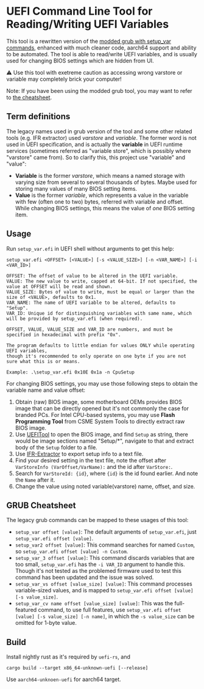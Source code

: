 # UEFI Command Line Tool for Reading/Writing UEFI Variables
This tool is a rewritten version of the [modded grub with setup_var commands](https://github.com/datasone/grub-mod-setup_var), enhanced with much cleaner code, aarch64 support and ability to be automated. The tool is able to read/write UEFI variables, and is usually used for changing BIOS settings which are hidden from UI.

⚠ Use this tool with exetreme caution as accessing wrong varstore or variable may completely brick your computer!

Note: If you have been using the modded grub tool, you may want to refer to [the cheatsheet](#grub-cheatsheet).

## Term definitions
The legacy names used in grub version of the tool and some other related tools (e.g. IFR extractor) used *varstore* and *variable*. The former word is not used in UEFI specification, and is actually the **variable** in UEFI runtime services (sometimes referred as "variable store", which is possibly where "varstore" came from). So to clarify this, this project use "variable" and "value":
- **Variable** is the former *varstore*, which means a named storage with varying size from several to several thousands of bytes. Maybe used for storing many values of many BIOS setting items.
- **Value** is the former *variable*, which represents a value in the variable with few (often one to two) bytes, referred with variable and offset. While changing BIOS settings, this means the value of *one* BIOS setting item.

## Usage
Run `setup_var.efi` in UEFI shell without arguments to get this help:
```
setup_var.efi <OFFSET> [<VALUE>] [-s <VALUE_SIZE>] [-n <VAR_NAME>] [-i <VAR_ID>]

OFFSET: The offset of value to be altered in the UEFI variable.
VALUE: The new value to write, capped at 64-bit. If not specified, the value at OFFSET will be read and shown.
VALUE_SIZE: Bytes of value to write, must be equal or larger than the size of <VALUE>, defaults to 0x1.
VAR_NAME: The name of UEFI variable to be altered, defaults to "Setup".
VAR_ID: Unique id for distinguishing variables with same name, which will be provided by setup_var.efi (when required).

OFFSET, VALUE, VALUE_SIZE and VAR_ID are numbers, and must be specified in hexadecimal with prefix "0x".

The program defaults to little endian for values ONLY while operating UEFI variables,
though it's recommended to only operate on one byte if you are not sure what this is or means.

Example: .\setup_var.efi 0x10E 0x1a -n CpuSetup
```

For changing BIOS settings, you may use those following steps to obtain the variable name and value offset:
1. Obtain (raw) BIOS image, some motherboard OEMs provides BIOS image that can be directly opened but it's not commonly the case for branded PCs. For Intel CPU-based systems, you may use **Flash Programming Tool** from CSME System Tools to directly extract raw BIOS image.
2. Use [UEFITool](https://github.com/LongSoft/UEFITool) to open the BIOS image, and find `Setup` as string, there would be image sections named "Setup/*", navigate to that and extract body of the `Setup` folder to a file.
3. Use [IFR-Extractor](https://github.com/LongSoft/IFRExtractor-RS) to export setup info to a text file.
4. Find your desired setting in the text file, note the offset after `VarStoreInfo (VarOffset/VarName):` and the id after `VarStore:`.
5. Search for `VarStoreId: {id}`, where `{id}` is the id found earlier. And note the `Name` after it.
6. Change the value using noted variable(varstore) name, offset, and size.

## GRUB Cheatsheet
The legacy grub commands can be mapped to these usages of this tool:
- `setup_var offset [value]`: The default arguments of `setup_var.efi`, just `setup_var.efi offset [value]`.
- `setup_var2 offset [value]`: This command searches for named `Custom`, so `setup_var.efi offset [value] -n Custom`.
- `setup_var_3 offset [value]`: This command discards variables that are too small, `setup_var.efi` has the `-i VAR_ID` argument to handle this. Though it's not tested as the problemed firmware used to test this command has been updated and the issue was solved.
- `setup_var_vs offset [value_size] [value]`: This command processes variable-sized values, and is mapped to `setup_var.efi offset [value] [-s value_size]`.
- `setup_var_cv name offset [value_size] [value]`: This was the full-featured command, to use full features, use `setup_var.efi offset [value] [-s value_size] [-n name]`, in which the `-s value_size` can be omitted for 1-byte value.

## Build
Install nightly rust as it's required by `uefi-rs`, and
```
cargo build --target x86_64-unknown-uefi [--release]
```

Use `aarch64-unknoen-uefi` for aarch64 target.
